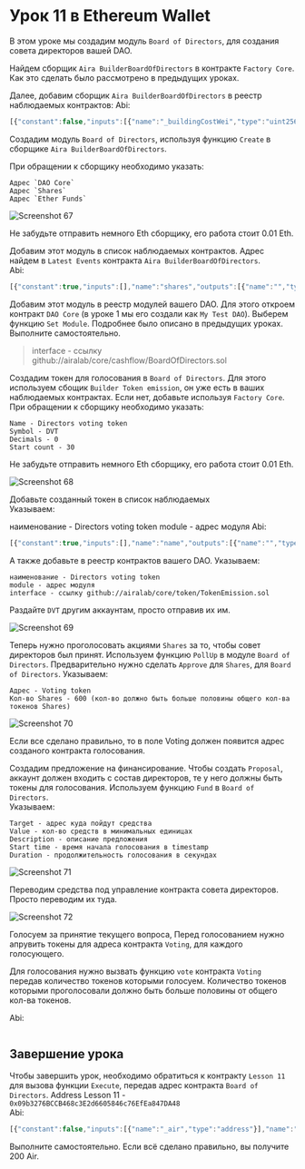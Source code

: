 # Урок 11 в Ethereum Wallet

В этом уроке мы создадим модуль `Board of Directors`, для создания совета директоров вашей DAO.

Найдем сборщик `Aira BuilderBoardOfDirectors` в контракте `Factory Core`. Как это сделать было рассмотрено в предыдущих уроках.

Далее, добавим сборщик `Aira BuilderBoardOfDirectors` в реестр наблюдаемых контрактов:
Abi:
```js
[{"constant":false,"inputs":[{"name":"_buildingCostWei","type":"uint256"}],"name":"setCost","outputs":[],"type":"function"},{"constant":false,"inputs":[{"name":"_owner","type":"address"}],"name":"delegate","outputs":[],"type":"function"},{"constant":true,"inputs":[],"name":"buildingCostWei","outputs":[{"name":"","type":"uint256"}],"type":"function"},{"constant":false,"inputs":[{"name":"_proposal","type":"address"}],"name":"setProposal","outputs":[],"type":"function"},{"constant":true,"inputs":[],"name":"owner","outputs":[{"name":"","type":"address"}],"type":"function"},{"constant":false,"inputs":[{"name":"_dao_core","type":"address"},{"name":"_shares","type":"address"},{"name":"_credits","type":"address"}],"name":"create","outputs":[{"name":"","type":"address"}],"type":"function"},{"constant":false,"inputs":[{"name":"_cashflow","type":"address"}],"name":"setCashflow","outputs":[],"type":"function"},{"constant":true,"inputs":[],"name":"getLastContract","outputs":[{"name":"","type":"address"}],"type":"function"},{"constant":true,"inputs":[{"name":"","type":"address"},{"name":"","type":"uint256"}],"name":"getContractsOf","outputs":[{"name":"","type":"address"}],"type":"function"},{"inputs":[{"name":"_buildingCost","type":"uint256"},{"name":"_cashflow","type":"address"},{"name":"_proposal","type":"address"}],"type":"constructor"},{"anonymous":false,"inputs":[{"indexed":true,"name":"sender","type":"address"},{"indexed":true,"name":"instance","type":"address"}],"name":"Builded","type":"event"}]

```

Создадим модуль `Board of Directors`, используя функцию `Create` в сборщике `Aira BuilderBoardOfDirectors`.

При обращении к сборщику необходимо указать:

    Адрес `DAO Core`
    Адрес `Shares`
    Адрес `Ether Funds`

![Screenshot 67](/img/Screenshot_67.png)

Не забудьте отправить немного Eth сборщику, его работа стоит 0.01 Eth.

Добавим этот модуль в список наблюдаемых контрактов. Адрес найдем в `Latest Events` контракта `Aira BuilderBoardOfDirectors`.  
Abi:
```js
[{"constant":true,"inputs":[],"name":"shares","outputs":[{"name":"","type":"address"}],"type":"function"},{"constant":true,"inputs":[],"name":"credits","outputs":[{"name":"","type":"address"}],"type":"function"},{"constant":false,"inputs":[{"name":"_owner","type":"address"}],"name":"delegate","outputs":[],"type":"function"},{"constant":false,"inputs":[{"name":"_count","type":"uint256"}],"name":"pollDown","outputs":[],"type":"function"},{"constant":false,"inputs":[{"name":"_index","type":"uint256"}],"name":"proposalDone","outputs":[],"type":"function"},{"constant":false,"inputs":[{"name":"_name","type":"string"},{"name":"_description","type":"string"},{"name":"_start_time","type":"uint256"},{"name":"_duration_sec","type":"uint256"}],"name":"removeCoreModule","outputs":[],"type":"function"},{"constant":true,"inputs":[],"name":"owner","outputs":[{"name":"","type":"address"}],"type":"function"},{"constant":false,"inputs":[{"name":"_name","type":"string"},{"name":"_module","type":"address"},{"name":"_interface","type":"string"},{"name":"_constant","type":"bool"},{"name":"_description","type":"string"},{"name":"_start_time","type":"uint256"},{"name":"_duration_sec","type":"uint256"}],"name":"setCoreModule","outputs":[],"type":"function"},{"constant":false,"inputs":[{"name":"_target","type":"address"},{"name":"_value","type":"uint256"},{"name":"_description","type":"string"},{"name":"_start_time","type":"uint256"},{"name":"_duration_sec","type":"uint256"}],"name":"fund","outputs":[],"type":"function"},{"constant":false,"inputs":[{"name":"_new_voting","type":"address"},{"name":"_count","type":"uint256"}],"name":"pollUp","outputs":[],"type":"function"},{"constant":true,"inputs":[],"name":"voting","outputs":[{"name":"","type":"address"}],"type":"function"},{"constant":true,"inputs":[],"name":"dao_core","outputs":[{"name":"","type":"address"}],"type":"function"},{"inputs":[{"name":"_dao_core","type":"address"},{"name":"_shares","type":"address"},{"name":"_credits","type":"address"}],"type":"constructor"},{"anonymous":false,"inputs":[{"indexed":true,"name":"new_token","type":"address"}],"name":"VotingTokenChanged","type":"event"}]

```

Добавим этот модуль в реестр модулей вашего DAO. Для этого откроем контракт `DAO Core` (в уроке 1 мы его создали как `My Test DAO`). Выберем функцию `Set Module`. Подробнее было описано в предыдущих уроках. Выполните самостоятельно.

>interface - ссылку github://airalab/core/cashflow/BoardOfDirectors.sol

Создадим токен для голосования в `Board of Directors`. Для этого используем сбощик `Builder Token emission`, он уже есть в ваших наблюдаемых контрактах. Если нет, добавьте используя `Factory Core`.  
При обращении к сборщику необходимо указать:

    Name - Directors voting token
    Symbol - DVT
    Decimals - 0
    Start count - 30

Не забудьте отправить немного Eth сборщику, его работа стоит 0.01 Eth.

![Screenshot 68](/img/Screenshot_68.png)

Добавьте созданный токен в список наблюдаемых  
Указываем:

наименование - Directors voting token
module - адрес модуля
Abi:
```js
[{"constant":true,"inputs":[],"name":"name","outputs":[{"name":"","type":"string"}],"type":"function"},{"constant":false,"inputs":[{"name":"_address","type":"address"},{"name":"_value","type":"uint256"}],"name":"approve","outputs":[],"type":"function"},{"constant":true,"inputs":[],"name":"getBalance","outputs":[{"name":"","type":"uint256"}],"type":"function"},{"constant":true,"inputs":[],"name":"totalSupply","outputs":[{"name":"","type":"uint256"}],"type":"function"},{"constant":false,"inputs":[{"name":"_from","type":"address"},{"name":"_to","type":"address"},{"name":"_value","type":"uint256"}],"name":"transferFrom","outputs":[{"name":"","type":"bool"}],"type":"function"},{"constant":true,"inputs":[],"name":"decimals","outputs":[{"name":"","type":"uint8"}],"type":"function"},{"constant":false,"inputs":[{"name":"_value","type":"uint256"}],"name":"burn","outputs":[],"type":"function"},{"constant":false,"inputs":[{"name":"_value","type":"uint256"}],"name":"emission","outputs":[],"type":"function"},{"constant":false,"inputs":[{"name":"_owner","type":"address"}],"name":"delegate","outputs":[],"type":"function"},{"constant":true,"inputs":[{"name":"","type":"address"}],"name":"balanceOf","outputs":[{"name":"","type":"uint256"}],"type":"function"},{"constant":true,"inputs":[],"name":"owner","outputs":[{"name":"","type":"address"}],"type":"function"},{"constant":true,"inputs":[],"name":"symbol","outputs":[{"name":"","type":"string"}],"type":"function"},{"constant":false,"inputs":[{"name":"_to","type":"address"},{"name":"_value","type":"uint256"}],"name":"transfer","outputs":[{"name":"","type":"bool"}],"type":"function"},{"constant":true,"inputs":[{"name":"","type":"address"},{"name":"","type":"address"}],"name":"allowance","outputs":[{"name":"","type":"uint256"}],"type":"function"},{"constant":true,"inputs":[{"name":"_address","type":"address"}],"name":"getBalance","outputs":[{"name":"","type":"uint256"}],"type":"function"},{"constant":false,"inputs":[{"name":"_address","type":"address"}],"name":"unapprove","outputs":[],"type":"function"},{"inputs":[{"name":"_name","type":"string"},{"name":"_symbol","type":"string"},{"name":"_decimals","type":"uint8"},{"name":"_start_count","type":"uint256"}],"type":"constructor"},{"anonymous":false,"inputs":[{"indexed":true,"name":"_from","type":"address"},{"indexed":true,"name":"_to","type":"address"},{"indexed":false,"name":"_value","type":"uint256"}],"name":"Transfer","type":"event"},{"anonymous":false,"inputs":[{"indexed":true,"name":"_owner","type":"address"},{"indexed":true,"name":"_spender","type":"address"},{"indexed":false,"name":"_value","type":"uint256"}],"name":"Approval","type":"event"}]
```

А также добавьте в реестр контрактов вашего DAO.
Указываем:

    наименование - Directors voting token
    module - адрес модуля
    interface - ссылку github://airalab/core/token/TokenEmission.sol

Раздайте `DVT` другим аккаунтам, просто отправив их им.

![Screenshot 69](/img/Screenshot_69.png)

Теперь нужно проголосовать акциями `Shares` за то, чтобы совет директоров был принят. Используем функцию `PollUp` в модуле `Board of Directors`. Предварительно нужно сделать `Approve` для `Shares`, для `Board of Directors`.
Указываем:

    Адрес - Voting token
    Кол-во Shares - 600 (кол-во должно быть больше половины общего кол-ва токенов Shares)

![Screenshot 70](/img/Screenshot_70.png)

Если все сделано правильно, то в поле Voting должен появится адрес созданого контракта голосования.

Создадим предложение на финансирование. Чтобы создать `Proposal`, аккаунт должен входить с состав директоров, те у него должны быть токены для голосования. Используем функцию `Fund` в `Board of Directors`.  
Указываем:

    Target - адрес куда пойдут средства
    Value - кол-во средств в минимальных единицах
    Description - описание предложения
    Start time - время начала голосования в timestamp
    Duration - продолжительность голосования в секундах

![Screenshot 71](/img/Screenshot_71.png)

Переводим средства под управление контракта совета директоров. Просто переводим их туда.

![Screenshot 72](/img/Screenshot_72.png)

Голосуем за принятие текущего вопроса, Перед голосованием нужно апрувить токены для адреса контракта `Voting`, для каждого голосующего.

Для голосования нужно вызвать функцию `vote` контракта `Voting` передав количество токенов которыми голосуем.
Количество токенов которыми проголосовали должно быть больше половины от общего кол-ва токенов.

Abi:
```js [{"constant":true,"inputs":[],"name":"current_proposal","outputs":[{"name":"","type":"uint256"}],"type":"function"},{"constant":false,"inputs":[{"name":"_count","type":"uint256"}],"name":"vote","outputs":[],"type":"function"},{"constant":true,"inputs":[{"name":"","type":"uint256"},{"name":"","type":"address"}],"name":"voter_value","outputs":[{"name":"","type":"uint256"}],"type":"function"},{"constant":true,"inputs":[{"name":"","type":"uint256"}],"name":"description","outputs":[{"name":"","type":"string"}],"type":"function"},{"constant":true,"inputs":[{"name":"","type":"uint256"}],"name":"end_time","outputs":[{"name":"","type":"uint256"}],"type":"function"},{"constant":false,"inputs":[{"name":"_proposal","type":"uint256"},{"name":"_count","type":"uint256"}],"name":"refund","outputs":[],"type":"function"},{"constant":false,"inputs":[{"name":"_owner","type":"address"}],"name":"delegate","outputs":[],"type":"function"},{"constant":false,"inputs":[{"name":"_target","type":"address"},{"name":"_description","type":"string"},{"name":"_start_time","type":"uint256"},{"name":"_duration_sec","type":"uint256"}],"name":"proposal","outputs":[],"type":"function"},{"constant":true,"inputs":[{"name":"","type":"uint256"}],"name":"start_time","outputs":[{"name":"","type":"uint256"}],"type":"function"},{"constant":true,"inputs":[],"name":"owner","outputs":[{"name":"","type":"address"}],"type":"function"},{"constant":true,"inputs":[{"name":"","type":"uint256"}],"name":"proposal_target","outputs":[{"name":"","type":"address"}],"type":"function"},{"constant":true,"inputs":[{"name":"","type":"uint256"}],"name":"total_value","outputs":[{"name":"","type":"uint256"}],"type":"function"},{"constant":true,"inputs":[],"name":"voting_token","outputs":[{"name":"","type":"address"}],"type":"function"},{"constant":true,"inputs":[],"name":"receiver","outputs":[{"name":"","type":"address"}],"type":"function"},{"inputs":[{"name":"_voting_token","type":"address"},{"name":"_receiver","type":"address"}],"type":"constructor"},{"anonymous":false,"inputs":[{"indexed":true,"name":"index","type":"uint256"}],"name":"ProposalDone","type":"event"},{"anonymous":false,"inputs":[{"indexed":true,"name":"index","type":"uint256"}],"name":"ProposalNew","type":"event"}];
```

## Завершение урока

Чтобы завершить урок, необходимо обратиться к контракту `Lesson 11` для вызова функции `Execute`, передав адрес контракта `Board of Directors`.
Address Lesson 11 - `0x09b3276BCCB468c3E2d6605846c76EfEa847DA48`  
Abi:
```js
[{"constant":false,"inputs":[{"name":"_air","type":"address"}],"name":"setToken","outputs":[],"type":"function"},{"constant":true,"inputs":[],"name":"reward","outputs":[{"name":"","type":"uint256"}],"type":"function"},{"constant":true,"inputs":[],"name":"air","outputs":[{"name":"","type":"address"}],"type":"function"},{"constant":false,"inputs":[{"name":"_reward","type":"uint256"}],"name":"setReward","outputs":[],"type":"function"},{"constant":false,"inputs":[{"name":"_bod","type":"address"}],"name":"execute","outputs":[],"type":"function"},{"constant":false,"inputs":[{"name":"_owner","type":"address"}],"name":"delegate","outputs":[],"type":"function"},{"constant":true,"inputs":[],"name":"owner","outputs":[{"name":"","type":"address"}],"type":"function"},{"constant":true,"inputs":[{"name":"","type":"address"}],"name":"isPassed","outputs":[{"name":"","type":"bool"}],"type":"function"},{"inputs":[{"name":"_air","type":"address"},{"name":"_reward","type":"uint256"}],"type":"constructor"}]

```  
Выполните самостоятельно. Если всё сделано правильно, вы получите 200 Air.
